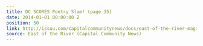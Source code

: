```yaml
---
title: DC SCORES Poetry Slam! (page 35)
date: 2014-01-01 00:00:00 Z
position: 50
link: http://issuu.com/capitalcommunitynews/docs/east-of-the-river-magazine-january-
source: East of the River (Capital Community News)
---
```


